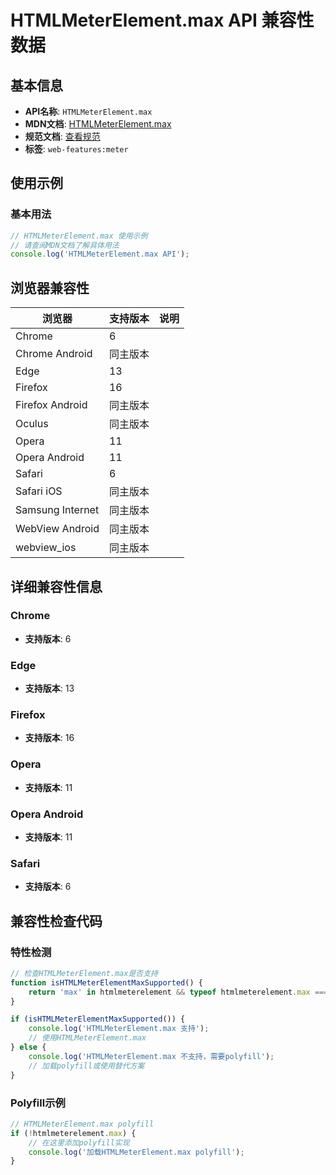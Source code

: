 # HTMLMeterElement.max API 兼容性数据

## 基本信息

- **API名称**: `HTMLMeterElement.max`
- **MDN文档**: [HTMLMeterElement.max](https://developer.mozilla.org/docs/Web/API/HTMLMeterElement/max)
- **规范文档**: [查看规范](https://html.spec.whatwg.org/multipage/form-elements.html#dom-meter-max)
- **标签**: `web-features:meter`

## 使用示例

### 基本用法

```javascript
// HTMLMeterElement.max 使用示例
// 请查阅MDN文档了解具体用法
console.log('HTMLMeterElement.max API');
```

## 浏览器兼容性

| 浏览器 | 支持版本 | 说明 |
|--------|----------|------|
| Chrome | 6 |  |
| Chrome Android | 同主版本 |  |
| Edge | 13 |  |
| Firefox | 16 |  |
| Firefox Android | 同主版本 |  |
| Oculus | 同主版本 |  |
| Opera | 11 |  |
| Opera Android | 11 |  |
| Safari | 6 |  |
| Safari iOS | 同主版本 |  |
| Samsung Internet | 同主版本 |  |
| WebView Android | 同主版本 |  |
| webview_ios | 同主版本 |  |

## 详细兼容性信息

### Chrome

- **支持版本**: 6

### Edge

- **支持版本**: 13

### Firefox

- **支持版本**: 16

### Opera

- **支持版本**: 11

### Opera Android

- **支持版本**: 11

### Safari

- **支持版本**: 6

## 兼容性检查代码

### 特性检测

```javascript
// 检查HTMLMeterElement.max是否支持
function isHTMLMeterElementMaxSupported() {
    return 'max' in htmlmeterelement && typeof htmlmeterelement.max === 'function';
}

if (isHTMLMeterElementMaxSupported()) {
    console.log('HTMLMeterElement.max 支持');
    // 使用HTMLMeterElement.max
} else {
    console.log('HTMLMeterElement.max 不支持，需要polyfill');
    // 加载polyfill或使用替代方案
}
```

### Polyfill示例

```javascript
// HTMLMeterElement.max polyfill
if (!htmlmeterelement.max) {
    // 在这里添加polyfill实现
    console.log('加载HTMLMeterElement.max polyfill');
}
```

